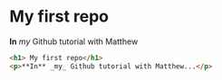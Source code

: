 # My first repo

**In** _my_ Github tutorial with Matthew

```html
<h1> My first repo</h1>
<p>**In** _my_ Github tutorial with Matthew...</p>

```
